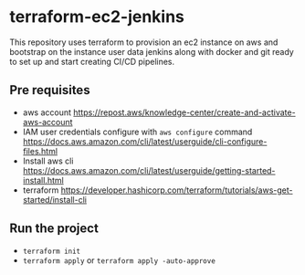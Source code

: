 # terraform-ec2-jenkins

This repository uses terraform to provision an ec2 instance on aws
and bootstrap on the instance user data jenkins along with docker
and git ready to set up and start creating CI/CD pipelines.

## Pre requisites

- aws account https://repost.aws/knowledge-center/create-and-activate-aws-account
- IAM user credentials configure with `aws configure` command https://docs.aws.amazon.com/cli/latest/userguide/cli-configure-files.html
- Install aws cli https://docs.aws.amazon.com/cli/latest/userguide/getting-started-install.html
- terraform https://developer.hashicorp.com/terraform/tutorials/aws-get-started/install-cli

## Run the project

- `terraform init`
- `terraform apply` or `terraform apply -auto-approve`
